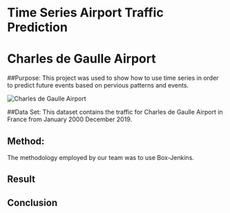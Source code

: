 # Time Series Airport Traffic Prediction
# Charles de Gaulle Airport
  

##Purpose:
This project was used to show how to use time series in order to predict future events based on pervious patterns and events.


![Charles de Gaulle Airport](https://github.com/Zexes9/Time-Series/blob/main/Graphics/ParijsCharlesdeGaulleAirport-400x292.jpg)


##Data Set:
This dataset contains the traffic for Charles de Gaulle Airport in France from January 2000 December 2019.


## Method:
The methodology employed by our team was to use Box-Jenkins.


## Result



## Conclusion


